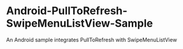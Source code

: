 # Android-PullToRefresh-SwipeMenuListView-Sample
An Android sample integrates PullToRefresh with SwipeMenuListView
